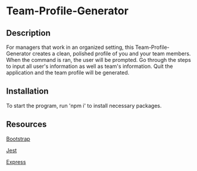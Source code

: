 # Team-Profile-Generator

## Description

For managers that work in an organized setting, this Team-Profile-Generator creates a clean, polished profile of you and your team members. When the command is ran, the user will be prompted. Go through the steps to input all user's information as well as team's information. Quit the application and the team profile will be generated.

## Installation

To start the program, run 'npm i' to install necessary packages.

## Resources

[Bootstrap](https://getbootstrap.com/docs/5.1/getting-started/introduction/)

[Jest](https://www.npmjs.com/package/jest)

[Express](https://www.npmjs.com/package/express)